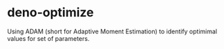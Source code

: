# deno-optimize

Using ADAM (short for Adaptive Moment Estimation) to identify optimimal values
for set of parameters.
